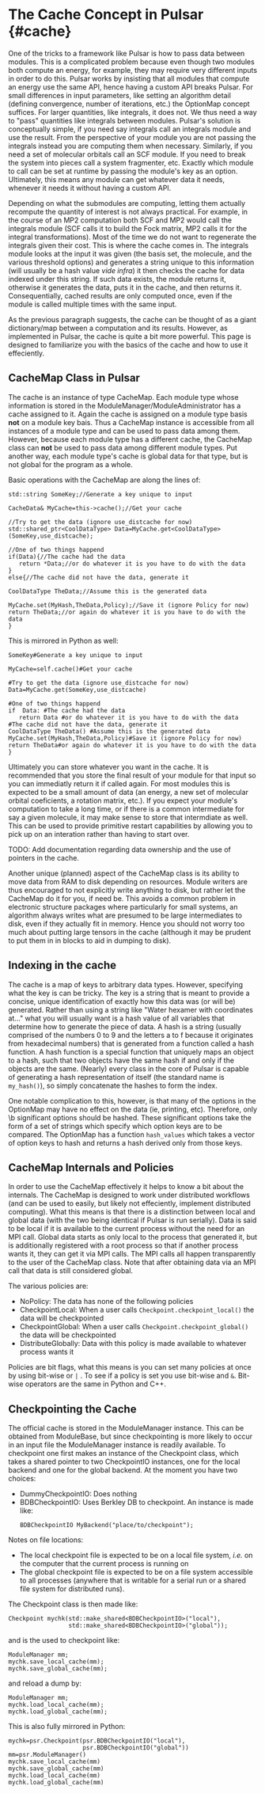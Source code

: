 The Cache Concept in Pulsar                                             {#cache}
===========================

One of the tricks to a framework like Pulsar is how to pass data between
modules.  This is a complicated problem because even though two modules both
compute an energy, for example, they may require very different inputs in order
to do this.  Pulsar works by insisting that all modules that compute an energy
use the same API, hence having a custom API breaks Pulsar.  For small
differences in input parameters, like setting an algorithm detail (defining
convergence, number of iterations, etc.) the OptionMap concept suffices.  For
larger quantities, like integrals, it does not.  We thus need a way to "pass"
quantities like integrals between modules.  Pulsar's solution is conceptually
simple, if you need say integrals call an integrals module and use the result.
From the perspective of your module you are not passing the integrals instead
you are computing them when necessary.  Similarly, if you need a set of
molecular orbitals call an SCF module.  If you need to break the system into
pieces call a system fragmenter, etc.  Exactly which module to call can be set
at runtime by passing the module's key as an option.  Ultimately, this means
any module can get whatever data it needs, whenever it needs it without having
a custom API.

Depending on what the submodules are computing, letting them actually recompute
the quantity of interest is not always practical.  For example, in the course of
an MP2 computation both SCF and MP2 would call the integrals module (SCF calls
it to build the Fock matrix, MP2 calls it for the integral transformations).
Most of the time we do not want to regenerate the integrals given their cost.
This is where the cache comes in.  The integrals module looks at the
input it was given (the basis set, the molecule, and the various threshold
options) and generates a string unique to this information (will usually be a
hash value *vide infra*)  it then checks the cache for data indexed under this
string.  If such data exists, the module returns it, otherwise it generates the
data, puts it in the cache, and then returns it. Consequentially, cached results
are only computed once, even if the module is called multiple times with the
same input.

As the previous paragraph suggests, the cache can be thought of as a giant
dictionary/map between a computation and its results.  However, as implemented
in Pulsar, the cache is quite a bit more powerful.  This page is designed to
familiarize you with the basics of the cache and how to use it effeciently.

CacheMap Class in Pulsar
-----------------------

The cache is an instance of type CacheMap.  Each module type whose information
is stored in the ModuleManager/ModuleAdministrator has a cache assigned to it.
Again the cache is assigned on a module type basis **not** on a module key
bais.  Thus a CacheMap instance is accessible from all instances of a module
type and can be used to pass data among them.  However, because each module
type has a different cache, the CacheMap class can **not** be used to pass data
among different module types.  Put another way, each module type's cache is
global data for that type, but is not global for the program as a whole.

Basic operations with the CacheMap are along the lines of:

~~~{.cpp}
std::string SomeKey;//Generate a key unique to input

CacheData& MyCache=this->cache();//Get your cache

//Try to get the data (ignore use_distcache for now)
std::shared_ptr<CoolDataType> Data=MyCache.get<CoolDataType>(SomeKey,use_distcache);

//One of two things happend
if(Data){//The cache had the data
   return *Data;//or do whatever it is you have to do with the data
}
else{//The cache did not have the data, generate it

CoolDataType TheData;//Assume this is the generated data

MyCache.set(MyHash,TheData,Policy);//Save it (ignore Policy for now)
return TheData;//or again do whatever it is you have to do with the data
}
~~~

This is mirrored in Python as well:

~~~{.py}
SomeKey#Generate a key unique to input

MyCache=self.cache()#Get your cache

#Try to get the data (ignore use_distcache for now)
Data=MyCache.get(SomeKey,use_distcache)

#One of two things happend
if  Data: #The cache had the data
   return Data #or do whatever it is you have to do with the data
#The cache did not have the data, generate it
CoolDataType TheData() #Assume this is the generated data
MyCache.set(MyHash,TheData,Policy)#Save it (ignore Policy for now)
return TheData#or again do whatever it is you have to do with the data
}
~~~

Ultimately you can store whatever you want in the cache.  It is recommended that
you store the final result of your module for that input so you can
immediatly return it if called again. For most modules this is expected to be a
small amount of data (an energy, a new set of molecular orbital coeficients,
a rotation matrix, etc.).  If you expect your module's computation to take a
long time, or if there is a common intermediate for say a given molecule, it may
make sense to store that intermdiate as well.  This can be used to provide
primitive restart capabilities by allowing you to pick up on an interation
rather than having to start over.

TODO: Add documentation regarding data ownership and the use of pointers in
the cache.

Another unique (planned) aspect of the CacheMap class is its ability to move
data from RAM to disk depending on
resources.  Module writers are thus encouraged to not explicitly write anything
to disk, but rather let the CacheMap do it for you, if need be.  This avoids a
common problem in electronic structure packages where particularly for small
systems, an algorithm always writes what are presumed to be large intermediates
to disk, even if they actually fit in memory.  Hence you should not worry too
much about putting large tensors in the cache (although it may be prudent to
put them in in blocks to aid in dumping to disk).

Indexing in the cache
---------------------

The cache is a map of keys to arbitrary data types. However, specifying
what the key is can be tricky. The key is a string that is meant to provide a
concise, unique
identification of exactly how this data was (or will be) generated.  Rather than
using a string like "Water hexamer with coordinates at..." what you will usually
want is a hash value of all variables that determine how to generate the piece
of data.  A hash is a string (usually comprised of the numbers 0 to 9 and the
letters a to f because it originates from hexadecimal numbers) that is generated
from a function called a hash function.  A hash function is a special function
that uniquely maps an object to a hash, such that two objects have the same hash
if and only if the objects are the same.  (Nearly) every class in the core of
Pulsar is capable of generating
a hash representation of itself (the standard name is `my_hash()`), so simply
concatenate the hashes to form the index.

One notable complication to this, however, is that many of the options in the
OptionMap may have no effect on the data (ie, printing, etc). Therefore, only
 \b significant options should be hashed. These significant options take
the form of a set of strings which specify which option keys are to be
compared. The OptionMap has a function `hash_values` which takes a vector of
option keys to hash and returns a hash derived only from those keys.

CacheMap Internals and Policies
-------------------------------

In order to use the CacheMap effectively it helps to know a bit about the
internals.  The CacheMap is designed to work under distributed workflows (and
can be used to easily, but likely not effeciently, implement distributed
computing).  What this means is that there is a distinction between local and
global data (with the two being identical if Pulsar is run serially).  Data is
said to be local if it is available to the current process without the need for
an MPI call.  Global data starts as only local to the process that generated it,
but is additionally registered with a root process so that if another process
wants it, they can get it via MPI calls.  The MPI calls all happen transparently
to the user of the CacheMap class.  Note that after obtaining data via an MPI
call that data is still considered global.

The various policies are:

- NoPolicy: The data has none of the following policies
- CheckpointLocal: When a user calls `Checkpoint.checkpoint_local()` the data
  will be checkpointed
- CheckpointGlobal: When a user calls `Checkpoint.checkpoint_global()` the data
will be checkpointed
- DistributeGlobally: Data with this policy is made available to whatever
process wants it


Policies are bit flags, what this means is you can set many policies at once by
using bit-wise or `|` .  To see if a policy is set you use bit-wise and `&`.
Bit-wise operators are the same in Python and C++.

Checkpointing the Cache
-----------------------

The official cache is stored in the ModuleManager instance.  This can be
obtained from ModuleBase, but since checkpointing is more likely to occur in an
input file the ModuleManager instance is readily available.  To checkpoint
one first makes an instance of the Checkpoint class, which takes a shared
pointer to two CheckpointIO instances, one for the local backend and one for
the global backend.  At the moment you have two choices:

- DummyCheckpointIO: Does nothing
- BDBCheckpointIO: Uses Berkley DB to checkpoint.  An instance is made like:
  ~~~{.cpp}
  BDBCheckpointIO MyBackend("place/to/checkpoint");
  ~~~
Notes on file locations:
- The local checkpoint file is expected to be on a local file system, *i.e.* on
  the computer that the current process is running on
- The global checkpoint file is expected to be on a file system accessible to
  all processes (anywhere that is writable for a serial run or a shared file
  system for distributed runs).


The Checkpoint class is then made like:
~~~{.cpp}
Checkpoint mychk(std::make_shared<BDBCheckpointIO>("local"),
                 std::make_shared<BDBCheckpointIO>("global"));
~~~

and is the used to checkpoint like:

~~~{.cpp}
ModuleManager mm;
mychk.save_local_cache(mm);
mychk.save_global_cache(mm);
~~~

and reload a dump by:

~~~{.cpp}
ModuleManager mm;
mychk.load_local_cache(mm);
mychk.load_global_cache(mm);
~~~

This is also fully mirrored in Python:

~~~{.py}
mychk=psr.Checkpoint(psr.BDBCheckpointIO("local"),
                     psr.BDBCheckpointIO("global"))
mm=psr.ModuleManager()
mychk.save_local_cache(mm)
mychk.save_global_cache(mm)
mychk.load_local_cache(mm)
mychk.load_global_cache(mm)
~~~






